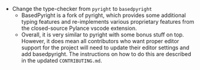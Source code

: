 - Change the type-checker from `pyright` to `basedpyright`
  - BasedPyright is a fork of pyright, which provides some additional typing features and re-implements various proprietary features from the closed-source Pylance vscode extension.
  - Overall, it is very similar to pyright with some bonus stuff on top. However, it does mean all contributors who want proper editor support for the project will need to update their editor settings and add basedpyright. The instructions on how to do this are described in the updated `CONTRIBUTING.md`.
